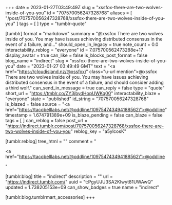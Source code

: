 +++
date = 2023-01-27T03:49:49Z
slug = "xssfox-there-are-two-wolves-inside-of-you-you"
id = "707570056247328768"
aliases = [ "/post/707570056247328768/xssfox-there-are-two-wolves-inside-of-you-you" ]
tags = [ ]
type = "tumblr-quote"

[tumblr]
format = "markdown"
summary = "@xssfox There are two wolves inside of you. You may have issues achieving distributed consensus in the event of a failure, and..."
should_open_in_legacy = true
note_count = 0.0
interactability_reblog = "everyone"
id = 7.075700562473288e+17
display_avatar = true
can_like = false
is_blocks_post_format = false
blog_name = "indirect"
slug = "xssfox-there-are-two-wolves-inside-of-you-you"
date = "2023-01-27 03:49:49 GMT"
text = "<a href=\"https://cloudisland.nz/@xssfox\" class=\"u-url mention\">@<span>xssfox</span></a> There are two wolves inside of you. You may have issues achieving distributed consensus in the event of a failure, and should consider adding a third wolf."
can_send_in_message = true
can_reply = false
type = "quote"
short_url = "https://tmblr.co/ZY3jbydHopUWKq00"
interactability_blaze = "everyone"
state = "published"
id_string = "707570056247328768"
is_blazed = false
source = "<a href=\"https://tacobelllabs.net/@oddline/109754743494188562\">@oddline</a>"
timestamp = 1.674791389e+09
is_blaze_pending = false
can_blaze = false
tags = [ ]
can_reblog = false
post_url = "https://indirect.tumblr.com/post/707570056247328768/xssfox-there-are-two-wolves-inside-of-you-you"
reblog_key = "a5ylcosK"

[tumblr.reblog]
tree_html = ""
comment = "<p><a href=\"https://tacobelllabs.net/@oddline/109754743494188562\">@oddline</a></p>"

[tumblr.blog]
title = "indirect"
description = ""
url = "https://indirect.tumblr.com/"
uuid = "t:PgyUJU3SA2Klwyt81UWAwQ"
updated = 1.738205153e+09
can_show_badges = true
name = "indirect"

[tumblr.blog.tumblrmart_accessories]
+++
